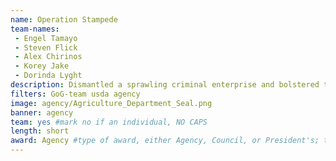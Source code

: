 ```yaml
---
name: Operation Stampede
team-names: 
 - Engel Tamayo
 - Steven Flick
 - Alex Chirinos
 - Korey Jake
 - Dorinda Lyght
description: Dismantled a sprawling criminal enterprise and bolstered the integrity of an essential nutrition assistance program for low-income families in need. As a result of the investigation, the government issued 28 indictments and recovered over $21 million in fines and restitution. 
filters: GoG-team usda agency
image: agency/Agriculture_Department_Seal.png
banner: agency
team: yes #mark no if an individual, NO CAPS 
length: short
award: Agency #type of award, either Agency, Council, or President's; this is case sensitive so make sure to match the options listed exactly. This section generates the format of the card
---
```

